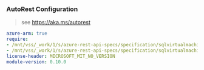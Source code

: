 ### AutoRest Configuration

> see https://aka.ms/autorest

``` yaml
azure-arm: true
require:
- /mnt/vss/_work/1/s/azure-rest-api-specs/specification/sqlvirtualmachine/resource-manager/readme.md
- /mnt/vss/_work/1/s/azure-rest-api-specs/specification/sqlvirtualmachine/resource-manager/readme.go.md
license-header: MICROSOFT_MIT_NO_VERSION
module-version: 0.10.0
```